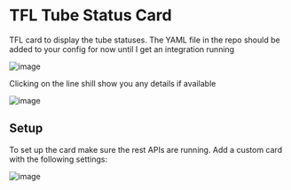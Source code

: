 # TFL Tube Status Card
TFL card to display the tube statuses. 
The YAML file in the repo should be added to your config for now until I get an integration running

![image](https://github.com/user-attachments/assets/b1f9ea41-c537-401b-87df-ef96b7611c33)


Clicking on the line shill show you any details if available

![image](https://github.com/user-attachments/assets/73f86d3c-fcaa-47be-a8d8-fbe218547397)

## Setup
To set up the card make sure the rest APIs are running.
Add a custom card with the following settings:

![image](https://github.com/user-attachments/assets/f5d570bb-acd2-40fa-9b22-d8e7555bf564)
